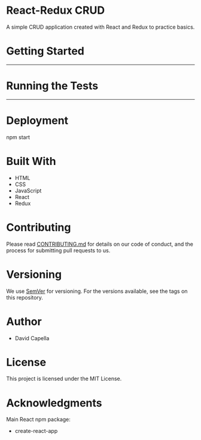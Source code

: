 # React-Redux CRUD
A simple CRUD application created with React and Redux to practice basics.

# Getting Started
---

# Running the Tests
---

# Deployment
npm start

# Built With
* HTML
* CSS
* JavaScript
* React
* Redux

# Contributing
Please read [CONTRIBUTING.md](https://gist.github.com/PurpleBooth/b24679402957c63ec426) for details on our code of conduct, and the process for submitting pull requests to us.

# Versioning
We use [SemVer](https://semver.org/) for versioning. For the versions available, see the tags on this repository.

# Author
* David Capella

# License
This project is licensed under the MIT License.

# Acknowledgments
Main React npm package:

* create-react-app

